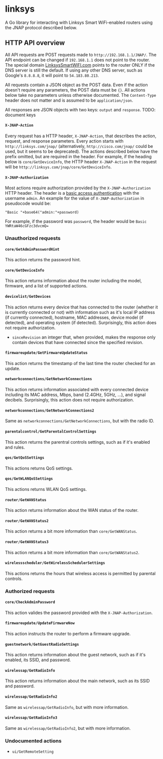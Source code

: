 # linksys
A Go library for interacting with Linksys Smart WiFi-enabled routers using the JNAP protocol described below.

## HTTP API overview
All API requests are POST requests made to `http://192.168.1.1/JNAP/`. The API endpoint can be changed if `192.168.1.1` does not point to the router. The special domain [LinksysSmartWIFI.com](http://linksyssmartwifi.com) points to the router ONLY if the DNS server is still the default. If using any other DNS server, such as Google's `8.8.8.8`, it will point to `54.183.80.213`.

All requests contain a JSON object as the POST data. Even if the action doesn't require any parameters, the POST data must be `{}`. All actions below take no parameters unless otherwise documented. The `Content-Type` header does not matter and is assumed to be `application/json`.

All responses are JSON objects with two keys: `output` and `response`.
TODO: document keys

#### `X-JNAP-Action`
Every request has a HTTP header, `X-JNAP-Action`, that describes the action, request, and response parameters. Every action starts with `http://linksys.com/jnap/` (alternatively, `http://cisco.com/jnap/` could be used, but it seems to be deprecated). The actions described below have the prefix omitted, but are required in the header. For example, if the heading below is `core/GetDeviceInfo`, the HTTP header `X-JNAP-Action` in the request will be `http://linksys.com/jnap/core/GetDeviceInfo`.

#### `X-JNAP-Authorization`
Most actions require authorization provided by the `X-JNAP-Authorization` HTTP header. The header is a [basic access authentication](https://en.wikipedia.org/wiki/Basic_access_authentication) with the username `admin`. An example for the value of `X-JNAP-Authorization` in pseudocode would be:
```
"Basic "+base64("admin:"+password)
```

For example, if the password was `password`, the header would be `Basic YWRtaW46cGFzc3dvcmQ=`

### Unauthorized requests
#### `core/GetAdminPasswordHint`
This action returns the password hint.

#### `core/GetDeviceInfo`
This action returns information about the router including the model, firmware, and a list of supported actions.

#### `devicelist/GetDevices`
This action returns every device that has connected to the router (whether it is currently connected or not) with information such as it's local IP address (if currently connected), hostname, MAC addresses, device model (if detected), and operating system (if detected). Surprisingly, this action does not require authorization.
* `sinceRevision` an integer that, when provided, makes the response only contain devices that have connected since the specified revision.

#### `firmwareupdate/GetFirmwareUpdateStatus`
This action returns the timestamp of the last time the router checked for an update.
<!-- TODO: check response when update is available -->

#### `networkconnections/GetNetworkConnections`
This action returns information associated with every connected device including its MAC address, Mbps, band (2.4GHz, 5GHz, ...), and signal decibels. Surprisingly, this action does not require authorization.

#### `networkconnections/GetNetworkConnections2`
Same as `networkconnections/GetNetworkConnections`, but with the radio ID.

#### `parentalcontrol/GetParentalControlSettings`
This action returns the parentral controls settings, such as if it's enabled and rules.

#### `qos/GetQoSSettings`
This actions returns QoS settings.

#### `qos/GetWLANQoSSettings`
This actions returns WLAN QoS settings.

#### `router/GetWANStatus`
This action returns information about the WAN status of the router.

#### `router/GetWANStatus2`
This action returns a bit more information than `core/GetWANStatus`.

#### `router/GetWANStatus3`
This action returns a bit more information than `core/GetWANStatus2`.

#### `wirelessscheduler/GetWirelessSchedulerSettings`
This actions returns the hours that wireless access is permitted by parental controls.

### Authorized requests
#### `core/CheckAdminPassword`
This action valides the password provided with the `X-JNAP-Authorization`.

#### `firmwareupdate/UpdateFirmwareNow`
This action instructs the router to perform a firmware upgrade.
<!-- TODO: check response when update is available -->

#### `guestnetwork/GetGuestRadioSettings`
This action returns information about the guest network, such as if it's enabled, its SSID, and password.

#### `wirelessap/GetRadioInfo`
This action returns information about the main network, such as its SSID and password.

#### `wirelessap/GetRadioInfo2`
Same as `wirelessap/GetRadioInfo`, but with more information.

#### `wirelessap/GetRadioInfo3`
Same as `wirelessap/GetRadioInfo2`, but with more information.

### Undocumented actions
* `ui/GetRemoteSetting`
